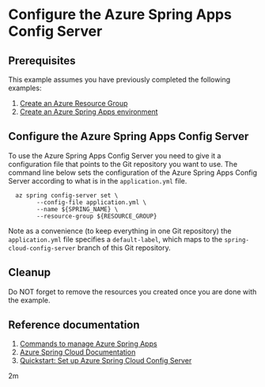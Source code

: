 
# Configure the Azure Spring Apps Config Server

## Prerequisites

This example assumes you have previously completed the following examples:

1. [Create an Azure Resource Group](../../group/create/README.md)
1. [Create an Azure Spring Apps environment](../create/README.md)

<!-- workflow.cron(0 10 * * 1) -->
<!-- workflow.include(../create/README.md) -->
<!-- workflow.run() 

  cd spring/config-server

  -->

## Configure the Azure Spring Apps Config Server

To use the Azure Spring Apps Config Server you need to give it a configuration
file that points to the Git repository you want to use. The command line below
sets the configuration of the Azure Spring Apps Config Server according to what
is in the `application.yml` file.

```shell
  az spring config-server set \
        --config-file application.yml \
        --name ${SPRING_NAME} \
        --resource-group ${RESOURCE_GROUP}
```

Note as a convenience (to keep everything in one Git repository) the `application.yml`
file specifies a `default-label`, which maps to the `spring-cloud-config-server`
branch of this Git repository.

<!-- workflow.run() 

  cd ../..

  -->

## Cleanup

<!-- workflow.directOnly()

  az group delete --name $RESOURCE_GROUP --yes || true

  -->

Do NOT forget to remove the resources you created once you are done with the example.

## Reference documentation

1. [Commands to manage Azure Spring Apps](https://docs.microsoft.com/cli/azure/spring)
1. [Azure Spring Cloud Documentation](https://docs.microsoft.com/azure/spring-cloud/)
1. [Quickstart: Set up Azure Spring Cloud Config Server](https://docs.microsoft.com/azure/spring-cloud/quickstart-setup-config-server?pivots=programming-language-java)

2m
